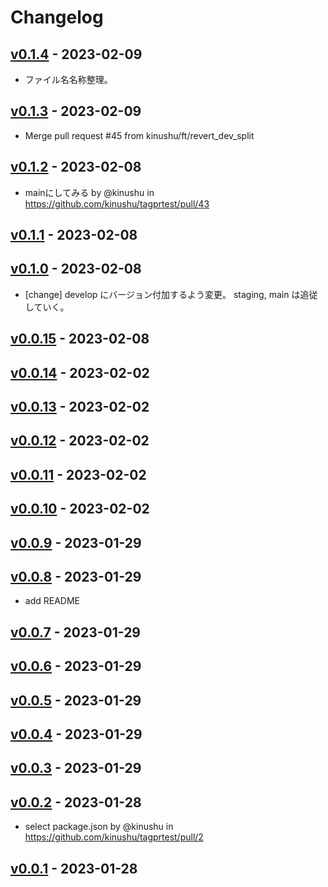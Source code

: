 # Changelog

## [v0.1.4](https://github.com/kinushu/tagprtest/compare/v0.1.3...v0.1.4) - 2023-02-09

- ファイル名名称整理。

## [v0.1.3](https://github.com/kinushu/tagprtest/compare/v0.1.2...v0.1.3) - 2023-02-09

- Merge pull request #45 from kinushu/ft/revert_dev_split

## [v0.1.2](https://github.com/kinushu/tagprtest/compare/v0.1.1...v0.1.2) - 2023-02-08
- mainにしてみる by @kinushu in https://github.com/kinushu/tagprtest/pull/43

## [v0.1.1](https://github.com/kinushu/tagprtest/compare/v0.1.0...v0.1.1) - 2023-02-08

## [v0.1.0](https://github.com/kinushu/tagprtest/compare/v0.0.15...v0.1.0) - 2023-02-08

- [change] develop にバージョン付加するよう変更。 staging, main は追従していく。

## [v0.0.15](https://github.com/kinushu/tagprtest/compare/v0.0.14...v0.0.15) - 2023-02-08

## [v0.0.14](https://github.com/kinushu/tagprtest/compare/v0.0.13...v0.0.14) - 2023-02-02

## [v0.0.13](https://github.com/kinushu/tagprtest/compare/v0.0.12...v0.0.13) - 2023-02-02

## [v0.0.12](https://github.com/kinushu/tagprtest/compare/v0.0.11...v0.0.12) - 2023-02-02

## [v0.0.11](https://github.com/kinushu/tagprtest/compare/v0.0.10...v0.0.11) - 2023-02-02

## [v0.0.10](https://github.com/kinushu/tagprtest/compare/v0.0.9...v0.0.10) - 2023-02-02

## [v0.0.9](https://github.com/kinushu/tagprtest/compare/v0.0.8...v0.0.9) - 2023-01-29

## [v0.0.8](https://github.com/kinushu/tagprtest/compare/v0.0.7...v0.0.8) - 2023-01-29

- add README

## [v0.0.7](https://github.com/kinushu/tagprtest/compare/v0.0.6...v0.0.7) - 2023-01-29

## [v0.0.6](https://github.com/kinushu/tagprtest/compare/v0.0.5...v0.0.6) - 2023-01-29

## [v0.0.5](https://github.com/kinushu/tagprtest/compare/v0.0.4...v0.0.5) - 2023-01-29

## [v0.0.4](https://github.com/kinushu/tagprtest/compare/v0.0.3...v0.0.4) - 2023-01-29

## [v0.0.3](https://github.com/kinushu/tagprtest/compare/v0.0.2...v0.0.3) - 2023-01-29

## [v0.0.2](https://github.com/kinushu/tagprtest/compare/v0.0.1...v0.0.2) - 2023-01-28
- select package.json by @kinushu in https://github.com/kinushu/tagprtest/pull/2

## [v0.0.1](https://github.com/kinushu/tagprtest/commits/v0.0.1) - 2023-01-28
